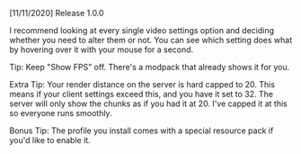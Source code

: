[11/11/2020] Release 1.0.0

I recommend looking at every single video settings option and deciding whether you need to alter them or not. You can see which setting does what by hovering over it with your mouse for a second.

Tip: Keep "Show FPS" off. There's a modpack that already shows it for you.

Extra Tip: Your render distance on the server is hard capped to 20. This means if your client settings exceed this, and you have it set to 32. The server will only show the chunks as if you had it at 20. I've capped it at this so everyone runs smoothly.

Bonus Tip: The profile you install comes with a special resource pack if you'd like to enable it.
